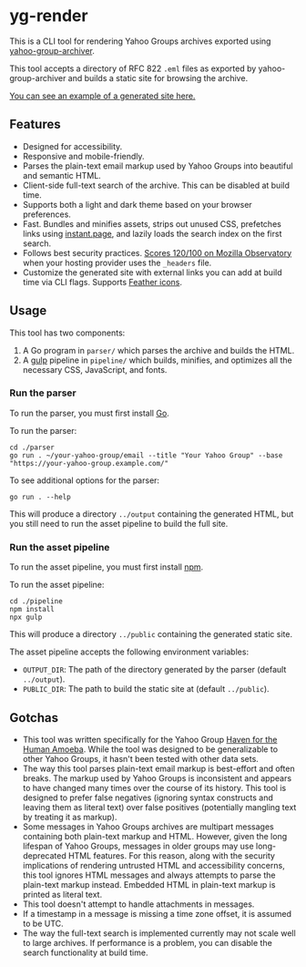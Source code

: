 # yg-render

This is a CLI tool for rendering Yahoo Groups archives exported using
[yahoo-group-archiver](https://github.com/IgnoredAmbience/yahoo-group-archiver).

This tool accepts a directory of RFC 822 `.eml` files as exported by
yahoo-group-archiver and builds a static site for browsing the archive.

[You can see an example of a generated site here.](https://hha.acearchive.lgbt/)

## Features

- Designed for accessibility.
- Responsive and mobile-friendly.
- Parses the plain-text email markup used by Yahoo Groups into beautiful and
  semantic HTML.
- Client-side full-text search of the archive. This can be disabled at build
  time.
- Supports both a light and dark theme based on your browser preferences.
- Fast. Bundles and minifies assets, strips out unused CSS, prefetches links
  using [instant.page](https://instant.page/), and lazily loads the search
  index on the first search.
- Follows best security practices. [Scores 120/100 on Mozilla
  Observatory](https://observatory.mozilla.org/analyze/hha.acearchive.lgbt)
  when your hosting provider uses the `_headers` file.
- Customize the generated site with external links you can add at build time
  via CLI flags. Supports [Feather icons](https://feathericons.com/).

## Usage

This tool has two components:

1. A Go program in `parser/` which parses the archive and builds the HTML.
2. A [gulp](https://gulpjs.com/) pipeline in `pipeline/` which builds,
   minifies, and optimizes all the necessary CSS, JavaScript, and fonts.

### Run the parser

To run the parser, you must first install [Go](https://go.dev/).

To run the parser:

```
cd ./parser
go run . ~/your-yahoo-group/email --title "Your Yahoo Group" --base "https://your-yahoo-group.example.com/"
```

To see additional options for the parser:

```
go run . --help
```

This will produce a directory `../output` containing the generated HTML, but
you still need to run the asset pipeline to build the full site.

### Run the asset pipeline

To run the asset pipeline, you must first install
[npm](https://www.npmjs.com/).

To run the asset pipeline:

```
cd ./pipeline
npm install
npx gulp
```

This will produce a directory `../public` containing the generated static site.

The asset pipeline accepts the following environment variables:

- `OUTPUT_DIR`: The path of the directory generated by the parser (default
  `../output`).
- `PUBLIC_DIR`: The path to build the static site at (default `../public`).

## Gotchas

- This tool was written specifically for the Yahoo Group [Haven for the Human
  Amoeba](https://acearchive.lgbt/artifact/haven-for-the-human-amoeba/). While
  the tool was designed to be generalizable to other Yahoo Groups, it hasn't
  been tested with other data sets.
- The way this tool parses plain-text email markup is best-effort and often
  breaks. The markup used by Yahoo Groups is inconsistent and appears to have
  changed many times over the course of its history. This tool is designed to
  prefer false negatives (ignoring syntax constructs and leaving them as
  literal text) over false positives (potentially mangling text by treating it
  as markup).
- Some messages in Yahoo Groups archives are multipart messages containing both
  plain-text markup and HTML. However, given the long lifespan of Yahoo Groups,
  messages in older groups may use long-deprecated HTML features. For this
  reason, along with the security implications of rendering untrusted HTML and
  accessibility concerns, this tool ignores HTML messages and always attempts
  to parse the plain-text markup instead. Embedded HTML in plain-text markup is
  printed as literal text.
- This tool doesn't attempt to handle attachments in messages.
- If a timestamp in a message is missing a time zone offset, it is assumed to
  be UTC.
- The way the full-text search is implemented currently may not scale well to
  large archives. If performance is a problem, you can disable the search
  functionality at build time.
